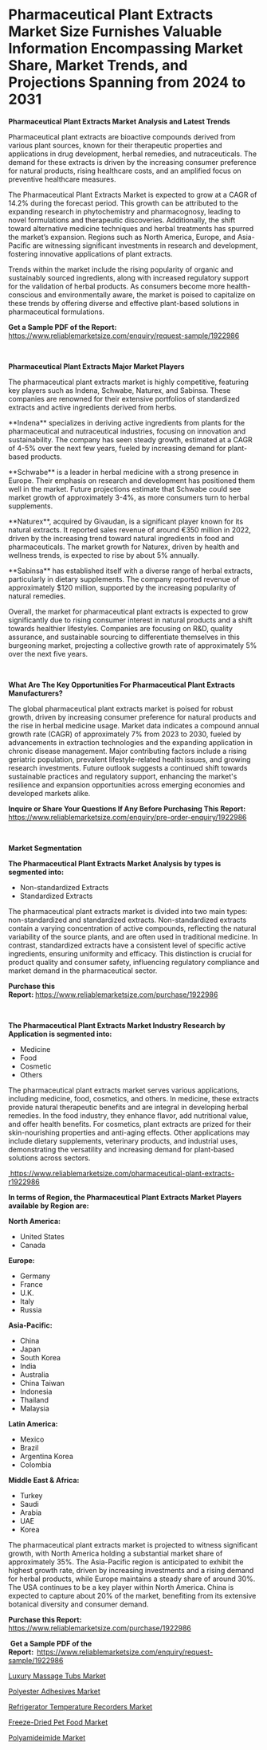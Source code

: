 <p><h1>Pharmaceutical Plant Extracts Market Size Furnishes Valuable Information Encompassing Market Share, Market Trends, and Projections Spanning from 2024 to 2031</h1></p><p><strong>Pharmaceutical Plant Extracts Market Analysis and Latest Trends</strong></p>
<p><p>Pharmaceutical plant extracts are bioactive compounds derived from various plant sources, known for their therapeutic properties and applications in drug development, herbal remedies, and nutraceuticals. The demand for these extracts is driven by the increasing consumer preference for natural products, rising healthcare costs, and an amplified focus on preventive healthcare measures.</p><p>The Pharmaceutical Plant Extracts Market is expected to grow at a CAGR of 14.2% during the forecast period. This growth can be attributed to the expanding research in phytochemistry and pharmacognosy, leading to novel formulations and therapeutic discoveries. Additionally, the shift toward alternative medicine techniques and herbal treatments has spurred the market’s expansion. Regions such as North America, Europe, and Asia-Pacific are witnessing significant investments in research and development, fostering innovative applications of plant extracts.</p><p>Trends within the market include the rising popularity of organic and sustainably sourced ingredients, along with increased regulatory support for the validation of herbal products. As consumers become more health-conscious and environmentally aware, the market is poised to capitalize on these trends by offering diverse and effective plant-based solutions in pharmaceutical formulations.</p></p>
<p><strong>Get a Sample PDF of the Report:&nbsp;</strong> <a href="https://www.reliablemarketsize.com/enquiry/request-sample/1922986?utm_campaign=1261&utm_medium=2&utm_source=Github&utm_content=ia&utm_term=24102024&utm_id=pharmaceutical-plant-extracts">https://www.reliablemarketsize.com/enquiry/request-sample/1922986</a></p>
<p>&nbsp;</p>
<p><strong>Pharmaceutical Plant Extracts Major Market Players</strong></p>
<p><p>The pharmaceutical plant extracts market is highly competitive, featuring key players such as Indena, Schwabe, Naturex, and Sabinsa. These companies are renowned for their extensive portfolios of standardized extracts and active ingredients derived from herbs.</p><p>**Indena** specializes in deriving active ingredients from plants for the pharmaceutical and nutraceutical industries, focusing on innovation and sustainability. The company has seen steady growth, estimated at a CAGR of 4-5% over the next few years, fueled by increasing demand for plant-based products.</p><p>**Schwabe** is a leader in herbal medicine with a strong presence in Europe. Their emphasis on research and development has positioned them well in the market. Future projections estimate that Schwabe could see market growth of approximately 3-4%, as more consumers turn to herbal supplements.</p><p>**Naturex**, acquired by Givaudan, is a significant player known for its natural extracts. It reported sales revenue of around €350 million in 2022, driven by the increasing trend toward natural ingredients in food and pharmaceuticals. The market growth for Naturex, driven by health and wellness trends, is expected to rise by about 5% annually.</p><p>**Sabinsa** has established itself with a diverse range of herbal extracts, particularly in dietary supplements. The company reported revenue of approximately $120 million, supported by the increasing popularity of natural remedies.</p><p>Overall, the market for pharmaceutical plant extracts is expected to grow significantly due to rising consumer interest in natural products and a shift towards healthier lifestyles. Companies are focusing on R&D, quality assurance, and sustainable sourcing to differentiate themselves in this burgeoning market, projecting a collective growth rate of approximately 5% over the next five years.</p></p>
<p>&nbsp;</p>
<p><strong>What Are The Key Opportunities For Pharmaceutical Plant Extracts Manufacturers?</strong></p>
<p><p>The global pharmaceutical plant extracts market is poised for robust growth, driven by increasing consumer preference for natural products and the rise in herbal medicine usage. Market data indicates a compound annual growth rate (CAGR) of approximately 7% from 2023 to 2030, fueled by advancements in extraction technologies and the expanding application in chronic disease management. Major contributing factors include a rising geriatric population, prevalent lifestyle-related health issues, and growing research investments. Future outlook suggests a continued shift towards sustainable practices and regulatory support, enhancing the market's resilience and expansion opportunities across emerging economies and developed markets alike.</p></p>
<p><strong>Inquire or Share Your Questions If Any Before Purchasing This Report:</strong> <a href="https://www.reliablemarketsize.com/enquiry/pre-order-enquiry/1922986?utm_campaign=1261&utm_medium=2&utm_source=Github&utm_content=ia&utm_term=24102024&utm_id=pharmaceutical-plant-extracts">https://www.reliablemarketsize.com/enquiry/pre-order-enquiry/1922986</a></p>
<p>&nbsp;</p>
<p><strong>Market Segmentation</strong></p>
<p><strong>The Pharmaceutical Plant Extracts Market Analysis by types is segmented into:</strong></p>
<p><ul><li>Non-standardized Extracts</li><li>Standardized Extracts</li></ul></p>
<p><p>The pharmaceutical plant extracts market is divided into two main types: non-standardized and standardized extracts. Non-standardized extracts contain a varying concentration of active compounds, reflecting the natural variability of the source plants, and are often used in traditional medicine. In contrast, standardized extracts have a consistent level of specific active ingredients, ensuring uniformity and efficacy. This distinction is crucial for product quality and consumer safety, influencing regulatory compliance and market demand in the pharmaceutical sector.</p></p>
<p><strong>Purchase this Report:&nbsp;</strong><a href="https://www.reliablemarketsize.com/purchase/1922986?utm_campaign=1261&utm_medium=2&utm_source=Github&utm_content=ia&utm_term=24102024&utm_id=pharmaceutical-plant-extracts">https://www.reliablemarketsize.com/purchase/1922986</a></p>
<p>&nbsp;</p>
<p><strong>The Pharmaceutical Plant Extracts Market Industry Research by Application is segmented into:</strong></p>
<p><ul><li>Medicine</li><li>Food</li><li>Cosmetic</li><li>Others</li></ul></p>
<p><p>The pharmaceutical plant extracts market serves various applications, including medicine, food, cosmetics, and others. In medicine, these extracts provide natural therapeutic benefits and are integral in developing herbal remedies. In the food industry, they enhance flavor, add nutritional value, and offer health benefits. For cosmetics, plant extracts are prized for their skin-nourishing properties and anti-aging effects. Other applications may include dietary supplements, veterinary products, and industrial uses, demonstrating the versatility and increasing demand for plant-based solutions across sectors.</p></p>
<p><a href="https://www.reliablemarketsize.com/pharmaceutical-plant-extracts-r1922986?utm_campaign=1261&utm_medium=2&utm_source=Github&utm_content=ia&utm_term=24102024&utm_id=pharmaceutical-plant-extracts">&nbsp;https://www.reliablemarketsize.com/pharmaceutical-plant-extracts-r1922986</a></p>
<p><strong>In terms of Region, the Pharmaceutical Plant Extracts Market Players available by Region are:</strong></p>
<p>
    <p> <strong> North America: </strong>
        <ul>
            <li>United States</li>
            <li>Canada</li>
        </ul>
        </p> 
    <p> <strong> Europe: </strong>
        <ul>
            <li>Germany</li>
            <li>France</li>
            <li>U.K.</li>
            <li>Italy</li>
            <li>Russia</li>
        </ul>
        </p> 
    <p> <strong> Asia-Pacific: </strong>
        <ul>
            <li>China</li>
            <li>Japan</li>
            <li>South Korea</li>
            <li>India</li>
            <li>Australia</li>
            <li>China Taiwan</li>
            <li>Indonesia</li>
            <li>Thailand</li>
            <li>Malaysia</li>
        </ul>
        </p> 
    <p> <strong> Latin America: </strong>
        <ul>
            <li>Mexico</li>
            <li>Brazil</li>
            <li>Argentina Korea</li>
            <li>Colombia</li>
        </ul>
        </p> 
    <p> <strong> Middle East & Africa: </strong>
        <ul>
            <li>Turkey</li>
            <li>Saudi</li>
            <li>Arabia</li>
            <li>UAE</li>
            <li>Korea</li>
        </ul>
    </p>
    </p>
<p><p>The pharmaceutical plant extracts market is projected to witness significant growth, with North America holding a substantial market share of approximately 35%. The Asia-Pacific region is anticipated to exhibit the highest growth rate, driven by increasing investments and a rising demand for herbal products, while Europe maintains a steady share of around 30%. The USA continues to be a key player within North America. China is expected to capture about 20% of the market, benefiting from its extensive botanical diversity and consumer demand.</p></p>
<p><strong>Purchase this Report: </strong><a href="https://www.reliablemarketsize.com/purchase/1922986?utm_campaign=1261&utm_medium=2&utm_source=Github&utm_content=ia&utm_term=24102024&utm_id=pharmaceutical-plant-extracts">https://www.reliablemarketsize.com/purchase/1922986</a></p>
<p>&nbsp;<strong>Get a Sample PDF of the Report:&nbsp;&nbsp;</strong><a href="https://www.reliablemarketsize.com/enquiry/request-sample/1922986?utm_campaign=1261&utm_medium=2&utm_source=Github&utm_content=ia&utm_term=24102024&utm_id=pharmaceutical-plant-extracts">https://www.reliablemarketsize.com/enquiry/request-sample/1922986</a></p>
<p><strong></strong></p>
<p><p><a href="https://github.com/fletaw9bs/Market-Research-Report-List-1/blob/main/luxury-massage-tubs-market.md?utm_campaign=1261&utm_medium=2&utm_source=Github&utm_content=ia&utm_term=24102024&utm_id=pharmaceutical-plant-extracts">Luxury Massage Tubs Market</a></p><p><a href="https://www.linkedin.com/pulse/polyester-adhesives-market-innovations-trends-comprehensive-hwvpe?utm_campaign=1261&utm_medium=2&utm_source=Github&utm_content=ia&utm_term=24102024&utm_id=pharmaceutical-plant-extracts">Polyester Adhesives Market</a></p><p><a href="https://issuu.com/reportprime-2/docs/refrigerator-temperature-recorders-_fd1b9c99fef182?utm_campaign=1261&utm_medium=2&utm_source=Github&utm_content=ia&utm_term=24102024&utm_id=pharmaceutical-plant-extracts">Refrigerator Temperature Recorders Market</a></p><p><a href="https://github.com/pizolina/Market-Research-Report-List-6/blob/main/freeze-dried-pet-food-market.md?utm_campaign=1261&utm_medium=2&utm_source=Github&utm_content=ia&utm_term=24102024&utm_id=pharmaceutical-plant-extracts">Freeze-Dried Pet Food Market</a></p><p><a href="https://www.linkedin.com/pulse/polyamideimide-industry-insights-report-analyzing-market-oince?utm_campaign=1261&utm_medium=2&utm_source=Github&utm_content=ia&utm_term=24102024&utm_id=pharmaceutical-plant-extracts">Polyamideimide Market</a></p></p>
